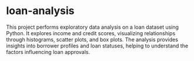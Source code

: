 # loan-analysis
This project performs exploratory data analysis on a loan dataset using Python. It explores income and credit scores, visualizing relationships through histograms, scatter plots, and box plots. The analysis provides insights into borrower profiles and loan statuses, helping to understand the factors influencing loan approvals.
